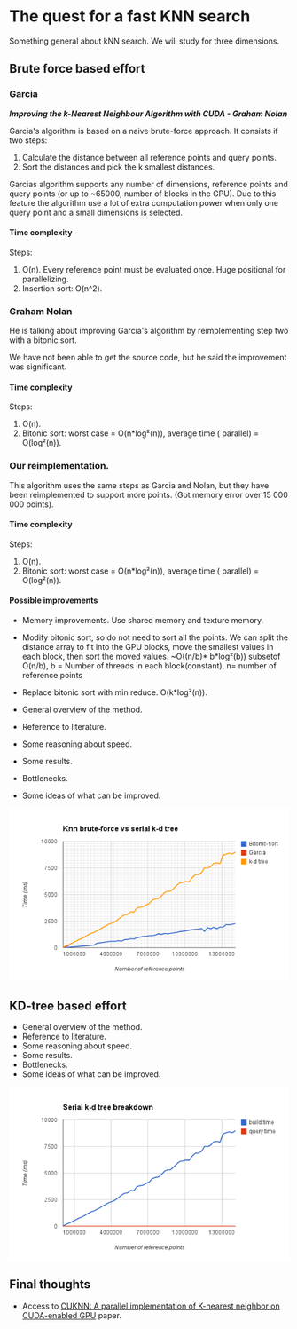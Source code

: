 The quest for a fast KNN search
===============================

Something general about kNN search. We will study for three dimensions.

Brute force based effort
------------------------

### Garcia

___Improving the k-Nearest Neighbour Algorithm with CUDA - Graham Nolan___

Garcia's algorithm is based on a naive brute-force approach. It consists if two steps:

1. Calculate the distance between all reference points and query points.
2. Sort the distances and pick the k smallest distances.

Garcias algorithm supports any number of dimensions, reference points and query points (or up to ~65000, number of blocks in the GPU). Due to this feature the algorithm use a lot of extra computation power when only one query point and a small dimensions is selected.

#### Time complexity

Steps:

1. O(n). Every reference point must be evaluated once. Huge positional for parallelizing.
2. Insertion sort: O(n^2).


### Graham Nolan

He is talking about improving Garcia's algorithm by reimplementing step two with a bitonic sort.

We have not been able to get the source code, but he said the improvement was significant.


#### Time complexity

Steps:

1. O(n).
2. Bitonic sort: worst case = O(n*log²(n)), average time ( parallel) = O(log²(n)).


### Our reimplementation.

This algorithm uses the same steps as Garcia and Nolan, but they have been reimplemented to support more points. (Got memory error over 15 000 000 points).



#### Time complexity

Steps:

1. O(n).
2. Bitonic sort: worst case = O(n*log²(n)), average time ( parallel) = O(log²(n)).


#### Possible improvements

* Memory improvements. Use shared memory and texture memory.
* Modify bitonic sort, so do not need to sort all the points. We can split the distance array to fit into the GPU blocks, move the smallest values in each block, then sort the moved values. ~O((n/b)* b*log²(b)) subsetof O(n/b), b = Number of threads in each block(constant), n= number of reference points
* Replace bitonic sort with min reduce. O(k*log²(n)).

* General overview of the method.
* Reference to literature.
* Some reasoning about speed.
* Some results.
* Bottlenecks.
* Some ideas of what can be improved.

![knn-brute-force-vs-serial-k-d-tree](knn-brute-force-vs-serial-k-d-tree.png)


KD-tree based effort
--------------------

* General overview of the method.
* Reference to literature.
* Some reasoning about speed.
* Some results.
* Bottlenecks.
* Some ideas of what can be improved.

![serial-k-d-tree-breakdown](serial-k-d-tree-breakdown.png)

Final thoughts
--------------

* Access to [CUKNN: A parallel implementation of K-nearest neighbor on CUDA-enabled GPU](http://ieeexplore.ieee.org/xpl/articleDetails.jsp?arnumber=5382329) paper.